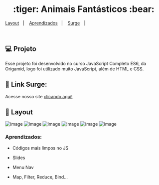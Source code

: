 <h1 align="center">
  :tiger: Animais Fantásticos :bear:
</h1>

<p align="center">

  <a href="#-layout">Layout</a>&nbsp;&nbsp;&nbsp;|&nbsp;&nbsp;&nbsp;
  <a href="#aprendizados">Aprendizados</a>&nbsp;&nbsp;&nbsp;|&nbsp;&nbsp;&nbsp;
  <a href="#Link">Surge</a>&nbsp;&nbsp;&nbsp;|&nbsp;&nbsp;&nbsp;
</p>

<br>

## 💻 Projeto

Esse projeto foi desenvolvido no curso JavaScript Completo ES6, da Origamid, logo foi utilizado muito JavaScript, além de HTML e CSS.

## 🔗 Link Surge: 

Acesse nosso site [clicando aqui!](http://renan-animais-fantasticos.surge.sh/)

## 🎨 Layout

![image](https://user-images.githubusercontent.com/69327864/174492033-e6e6463f-74f0-4ee9-8525-ff536cb4ec61.png)
![image](https://user-images.githubusercontent.com/69327864/174492133-a14242e6-7026-4eff-a4bb-b77f139a189f.png)
![image](https://user-images.githubusercontent.com/69327864/174492060-d306bcd8-c835-40a5-9474-7081a85b12f0.png)
![image](https://user-images.githubusercontent.com/69327864/174492085-04f06366-bbd1-4216-82d2-6f21dae0f6d5.png)
![image](https://user-images.githubusercontent.com/69327864/174492099-3a336a3c-e6f3-4ee4-8bb6-7f322c43d7ca.png)
![image](https://user-images.githubusercontent.com/69327864/174492160-901d4d86-a90e-4eec-8dce-b5f77dccacb3.png)


### Aprendizados:

- Códigos mais limpos no JS

- Slides

- Menu Nav

- Map, Filter, Reduce, Bind...


